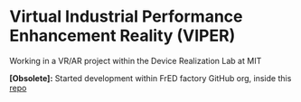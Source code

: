# Virtual Industrial Performance Enhancement Reality (VIPER)
Working in a VR/AR project within the Device Realization Lab at MIT

**[Obsolete]:** Started development within FrED factory GitHub org, inside this [repo](https://github.com/mit-fredfactory/viper)
